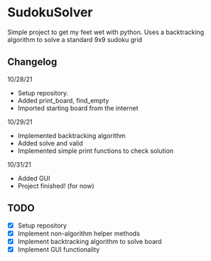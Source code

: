 # SudokuSolver
Simple project to get my feet wet with python. Uses a backtracking algorithm to solve a standard 9x9 sudoku grid 

## Changelog 
10/28/21 
  - Setup repository.
  - Added print_board, find_empty
  - Imported starting board from the internet

10/29/21
  - Implemented backtracking algorithm
  - Added solve and valid
  - Implemented simple print functions to check solution

10/31/21
  - Added GUI
  - Project finished! (for now)

## TODO  
  - [x] Setup repository 
  - [x] Implement non-algorithm helper methods
  - [x] Implement backtracking algorithm to solve board 
  - [x] Implement GUI functionality  
